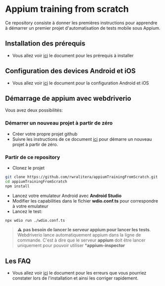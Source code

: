 # Appium training from scratch
Ce repository consiste à donner les premières instructions pour apprendre à démarrer un premier projet d'automatisation de tests mobile sous Appium.

## Installation des prérequis
- Vous allez voir [ici](./Docs/PREREQUIS.md) le document pour les prérequis à installer

## Configuration des devices Android et iOS
- Vous allez voir [ici](./Docs/ANDROID_IOS_SETUP.md) le document pour la configuration Android et iOS

## Démarrage de appium avec webdriverio
Vous avez deux possibilités:

### Démarrer un nouveau projet à partir de zéro
- Créer votre propre projet github
- Suivre les instructions de ce document [ici](./Docs/PROJECT_WDIO_INIT.md) pour démarre un nouveau projet à partir de zéro.

### Partir de ce repository
- Clonez le projet
```bash
git clone https://github.com/rwralitera/appiumTrainingFromScratch.git
cd appiumTrainingFromScratch
npm install
```
- Lancez votre emulateur Android avec **Android Studio**
- Modifier les capabilities dans le fichier **wdio.conf.ts** pour correspondre à votre emulateur
- Lancez le test:
```bash
npx wdio run ./wdio.conf.ts
```

> :warning: **pas besoin de lancer le serveur appium pour lancer les tests**. Webdriverio lance automatiquement appium dans la ligne de commande. C'est à dire que le serveur **appium** doit être lancer uniquement pour pouvoir utiliser ***appium-inspector**

## Les FAQ
- Vous allez voir [ici](./Docs/FAQ.md) le document pour les erreurs que vous pourriez constater lors de l'installation et ainsi les corriger rapidement.

